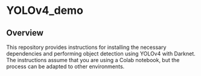 # YOLOv4_demo

## Overview

This repository provides instructions for installing the necessary dependencies and performing object detection using YOLOv4 with Darknet. The instructions assume that you are using a Colab notebook, but the process can be adapted to other environments.
